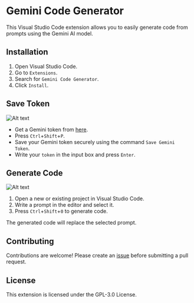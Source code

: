 # Gemini Code Generator

This Visual Studio Code extension allows you to easily generate code from prompts using the Gemini AI model.

## Installation

1. Open Visual Studio Code.
2. Go to `Extensions`.
3. Search for `Gemini Code Generator`.
4. Click `Install`.

## Save Token

![Alt text](SaveToken.gif "Gemini Code Generator")

* Get a Gemini token from [here](https://makersuite.google.com/app/apikey).
* Press `Ctrl`+`Shift`+`P`.
* Save your Gemini token securely using the command `Save Gemini Token`.
* Write your `token` in the input box and press `Enter`.

## Generate Code

![Alt text](GenerateCode.gif "Gemini Code Generator")

1. Open a new or existing project in Visual Studio Code.
2. Write a prompt in the editor and select it.
3. Press `Ctrl`+`Shift`+`0` to generate code.

The generated code will replace the selected prompt.

## Contributing

Contributions are welcome! Please create an [issue](https://github.com/shishirregmi/gemini-code-generator/issues) before submitting a pull request.

## License

This extension is licensed under the GPL-3.0 License.
